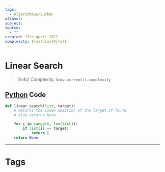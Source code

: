 ```yaml
---
tags:
  - Algorithmus/Suchen
aliases: 
subject: 
source:
  - ""
created: 17th April 2022
complexity: $\mathcal{O}(n)$
---
```


# Linear Search

> [!info] Complexity: `$=dv.current().complexity`

## [Python](../Python.md) Code

~~~ python
def linear_search(list, target):
	# Returns the index position of the target if found
	# else returns None

	for i in range(0, len(list)):
		if list[i] == target:
			return i
	return None
~~~

---

# Tags